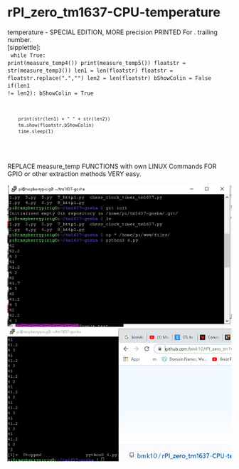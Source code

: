 # rPI_zero_tm1637-CPU-temperature
temperature - SPECIAL EDITION, MORE precision PRINTED For . trailing number. 
<br />
[sipplettle]:<br/>
<code>
  while True:
        print(measure_temp4())
        print(measure_temp5())
        floatstr = str(measure_temp3())
        len1 = len(floatstr) 
        floatstr = floatstr.replace(".","")
        len2 = len(floatstr)
        bShowColin = False
        if(len1 != len2):
             bShowColin = True 
        
        print(str(len1) + " " + str(len2))
        tm.show(floatstr,bShowColin)
        time.sleep(1)
  </code>
  <br />
  <br />
 REPLACE  measure_temp FUNCTIONS with own LINUX Commands FOR GPIO or other extraction methods VERY easy.
  <br />
  <br />
<img src="https://github.com/bmk10/rPI_zero_tm1637-CPU-temperature/blob/main/command1.JPG?raw=true" />
<br />
<img src="https://github.com/bmk10/rPI_zero_tm1637-CPU-temperature/blob/main/command2.JPG?raw=true" />
